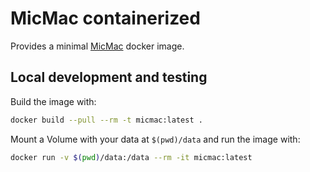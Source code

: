 # MicMac containerized
Provides a minimal [MicMac](https://github.com/micmacIGN/micmac) docker image.

## Local development and testing
Build the image with:

```bash
docker build --pull --rm -t micmac:latest .
```

Mount a Volume with your data at `$(pwd)/data` and run the image with:

```bash
docker run -v $(pwd)/data:/data --rm -it micmac:latest
```